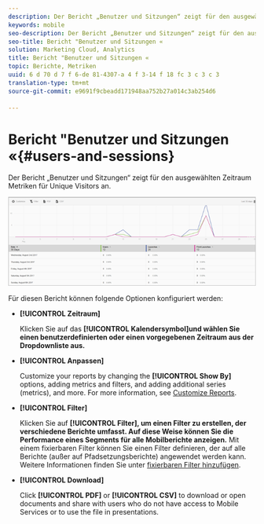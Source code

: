 ```yaml
---
description: Der Bericht „Benutzer und Sitzungen“ zeigt für den ausgewählten Zeitraum Metriken für Unique Visitors an.
keywords: mobile
seo-description: Der Bericht „Benutzer und Sitzungen“ zeigt für den ausgewählten Zeitraum Metriken für Unique Visitors an.
seo-title: Bericht "Benutzer und Sitzungen «
solution: Marketing Cloud, Analytics
title: Bericht "Benutzer und Sitzungen «
topic: Berichte, Metriken
uuid: 6 d 70 d 7 f 6-de 81-4307-a 4 f 3-14 f 18 fc 3 c 3 c 3
translation-type: tm+mt
source-git-commit: e9691f9cbeadd171948aa752b27a014c3ab254d6

---
```



# Bericht "Benutzer und Sitzungen «{#users-and-sessions}

Der Bericht „Benutzer und Sitzungen“ zeigt für den ausgewählten Zeitraum Metriken für Unique Visitors an.

![Bericht "Benutzer und Sitzungen «](assets/users_sessions.png)

Für diesen Bericht können folgende Optionen konfiguriert werden:

* **[!UICONTROL Zeitraum]**

   Klicken Sie auf das **[!UICONTROL Kalendersymbol]und wählen Sie einen benutzerdefinierten oder einen vorgegebenen Zeitraum aus der Dropdownliste aus.**

* **[!UICONTROL Anpassen]**

   Customize your reports by changing the **[!UICONTROL Show By]** options, adding metrics and filters, and adding additional series (metrics), and more. For more information, see [Customize Reports](/help/using/usage/reports-customize/t-reports-customize.md).

* **[!UICONTROL Filter]**

   Klicken Sie auf **[!UICONTROL Filter], um einen Filter zu erstellen, der verschiedene Berichte umfasst. Auf diese Weise können Sie die Performance eines Segments für alle Mobilberichte anzeigen.** Mit einem fixierbaren Filter können Sie einen Filter definieren, der auf alle Berichte (außer auf Pfadsetzungsberichte) angewendet werden kann. Weitere Informationen finden Sie unter [fixierbaren Filter hinzufügen](/help/using/usage/reports-customize/t-sticky-filter.md).

* **[!UICONTROL Download]**

   Click **[!UICONTROL PDF]** or **[!UICONTROL CSV]** to download or open documents and share with users who do not have access to Mobile Services or to use the file in presentations.